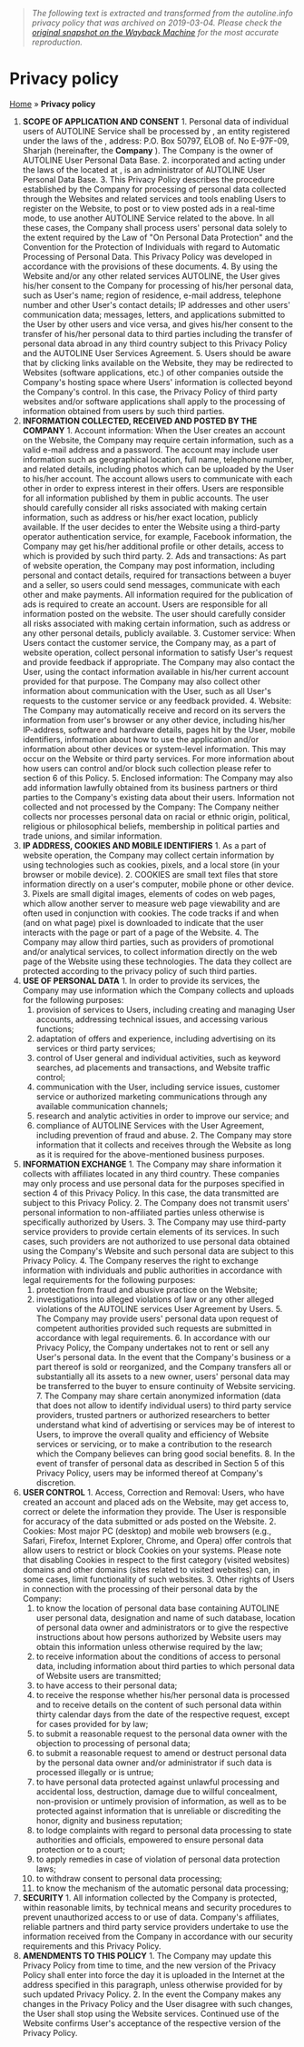 > *The following text is extracted and transformed from the autoline.info privacy policy that was archived on 2019-03-04. Please check the [original snapshot on the Wayback Machine](https://web.archive.org/web/20190304231631id_/https%3A//autoline.info/privacy-policy) for the most accurate reproduction.*

# Privacy policy

[ ](https://web.archive.org/ "Autoline Europe")

[Home](https://autoline.info/ "Home") » **Privacy policy**

  1. **SCOPE OF APPLICATION AND CONSENT**
    1. Personal data of individual users of AUTOLINE Service shall be processed by , an entity registered under the laws of the , address: P.O. Box 50797, ELOB of. No E-97F-09, Sharjah (hereinafter, the **Company** ). The Company is the owner of AUTOLINE User Personal Data Base.
    2. incorporated and acting under the laws of the located at , is an administrator of AUTOLINE User Personal Data Base.
    3. This Privacy Policy describes the procedure established by the Company for processing of personal data collected through the Websites and related services and tools enabling Users to register on the Website, to post or to view posted ads in a real-time mode, to use another AUTOLINE Service related to the above. In all these cases, the Company shall process users' personal data solely to the extent required by the Law of "On Personal Data Protection" and the Convention for the Protection of Individuals with regard to Automatic Processing of Personal Data. This Privacy Policy was developed in accordance with the provisions of these documents.
    4. By using the Website and/or any other related services AUTOLINE, the User gives his/her consent to the Company for processing of his/her personal data, such as User's name; region of residence, e-mail address, telephone number and other User's contact details; IP addresses and other users' communication data; messages, letters, and applications submitted to the User by other users and vice versa, and gives his/her consent to the transfer of his/her personal data to third parties including the transfer of personal data abroad in any third country subject to this Privacy Policy and the AUTOLINE User Services Agreement.
    5. Users should be aware that by clicking links available on the Website, they may be redirected to Websites (software applications, etc.) of other companies outside the Company's hosting space where Users' information is collected beyond the Company's control. In this case, the Privacy Policy of third party websites and/or software applications shall apply to the processing of information obtained from users by such third parties.
  2. **INFORMATION COLLECTED, RECEIVED AND POSTED BY THE COMPANY**
    1. Account information: When the User creates an account on the Website, the Company may require certain information, such as a valid e-mail address and a password. The account may include user information such as geographical location, full name, telephone number, and related details, including photos which can be uploaded by the User to his/her account. The account allows users to communicate with each other in order to express interest in their offers. Users are responsible for all information published by them in public accounts. The user should carefully consider all risks associated with making certain information, such as address or his/her exact location, publicly available. If the user decides to enter the Website using a third-party operator authentication service, for example, Facebook information, the Company may get his/her additional profile or other details, access to which is provided by such third party.
    2. Ads and transactions: As part of website operation, the Company may post information, including personal and contact details, required for transactions between a buyer and a seller, so users could send messages, communicate with each other and make payments. All information required for the publication of ads is required to create an account. Users are responsible for all information posted on the website. The user should carefully consider all risks associated with making certain information, such as address or any other personal details, publicly available.
    3. Customer service: When Users contact the customer service, the Company may, as a part of website operation, collect personal information to satisfy User's request and provide feedback if appropriate. The Company may also contact the User, using the contact information available in his/her current account provided for that purpose. The Company may also collect other information about communication with the User, such as all User's requests to the customer service or any feedback provided.
    4. Website: The Company may automatically receive and record on its servers the information from user's browser or any other device, including his/her IP-address, software and hardware details, pages hit by the User, mobile identifiers, information about how to use the application and/or information about other devices or system-level information. This may occur on the Website or third party services. For more information about how users can control and/or block such collection please refer to section 6 of this Policy.
    5. Enclosed information: The Company may also add information lawfully obtained from its business partners or third parties to the Company's existing data about their users. Information not collected and not processed by the Company: The Company neither collects nor processes personal data on racial or ethnic origin, political, religious or philosophical beliefs, membership in political parties and trade unions, and similar information.
  3. **IP ADDRESS, COOKIES AND MOBILE IDENTIFIERS**
    1. As a part of website operation, the Company may collect certain information by using technologies such as cookies, pixels, and a local store (in your browser or mobile device).
    2. COOKIES are small text files that store information directly on a user's computer, mobile phone or other device.
    3. Pixels are small digital images, elements of codes on web pages, which allow another server to measure web page viewability and are often used in conjunction with cookies. The code tracks if and when (and on what page) pixel is downloaded to indicate that the user interacts with the page or part of a page of the Website.
    4. The Company may allow third parties, such as providers of promotional and/or analytical services, to collect information directly on the web page of the Website using these technologies. The data they collect are protected according to the privacy policy of such third parties.
  4. **USE OF PERSONAL DATA**
    1. In order to provide its services, the Company may use information which the Company collects and uploads for the following purposes: 
      1. provision of services to Users, including creating and managing User accounts, addressing technical issues, and accessing various functions;
      2. adaptation of offers and experience, including advertising on its services or third party services;
      3. control of User general and individual activities, such as keyword searches, ad placements and transactions, and Website traffic control;
      4. communication with the User, including service issues, customer service or authorized marketing communications through any available communication channels;
      5. research and analytic activities in order to improve our service; and
      6. compliance of AUTOLINE Services with the User Agreement, including prevention of fraud and abuse.
    2. The Company may store information that it collects and receives through the Website as long as it is required for the above-mentioned business purposes.
  5. **INFORMATION EXCHANGE**
    1. The Company may share information it collects with affiliates located in any third country. These companies may only process and use personal data for the purposes specified in section 4 of this Privacy Policy. In this case, the data transmitted are subject to this Privacy Policy.
    2. The Company does not transmit users' personal information to non-affiliated parties unless otherwise is specifically authorized by Users.
    3. The Company may use third-party service providers to provide certain elements of its services. In such cases, such providers are not authorized to use personal data obtained using the Company's Website and such personal data are subject to this Privacy Policy.
    4. The Company reserves the right to exchange information with individuals and public authorities in accordance with legal requirements for the following purposes: 
      1. protection from fraud and abusive practice on the Website;
      2. investigations into alleged violations of law or any other alleged violations of the AUTOLINE services User Agreement by Users.
    5. The Company may provide users' personal data upon request of competent authorities provided such requests are submitted in accordance with legal requirements.
    6. In accordance with our Privacy Policy, the Company undertakes not to rent or sell any User's personal data. In the event that the Company's business or a part thereof is sold or reorganized, and the Company transfers all or substantially all its assets to a new owner, users' personal data may be transferred to the buyer to ensure continuity of Website servicing.
    7. The Company may share certain anonymized information (data that does not allow to identify individual users) to third party service providers, trusted partners or authorized researchers to better understand what kind of advertising or services may be of interest to Users, to improve the overall quality and efficiency of Website services or servicing, or to make a contribution to the research which the Company believes can bring good social benefits.
    8. In the event of transfer of personal data as described in Section 5 of this Privacy Policy, users may be informed thereof at Company's discretion.
  6. **USER CONTROL**
    1. Access, Correction and Removal: Users, who have created an account and placed ads on the Website, may get access to, correct or delete the information they provide. The User is responsible for accuracy of the data submitted or ads posted on the Website.
    2. Cookies: Most major PC (desktop) and mobile web browsers (e.g., Safari, Firefox, Internet Explorer, Chrome, and Opera) offer controls that allow users to restrict or block Cookies on your systems. Please note that disabling Cookies in respect to the first category (visited websites) domains and other domains (sites related to visited websites) can, in some cases, limit functionality of such websites.
    3. Other rights of Users in connection with the processing of their personal data by the Company: 
      1. to know the location of personal data base containing AUTOLINE user personal data, designation and name of such database, location of personal data owner and administrators or to give the respective instructions about how persons authorized by Website users may obtain this information unless otherwise required by the law;
      2. to receive information about the conditions of access to personal data, including information about third parties to which personal data of Website users are transmitted;
      3. to have access to their personal data;
      4. to receive the response whether his/her personal data is processed and to receive details on the content of such personal data within thirty calendar days from the date of the respective request, except for cases provided for by law;
      5. to submit a reasonable request to the personal data owner with the objection to processing of personal data;
      6. to submit a reasonable request to amend or destruct personal data by the personal data owner and/or administrator if such data is processed illegally or is untrue;
      7. to have personal data protected against unlawful processing and accidental loss, destruction, damage due to willful concealment, non-provision or untimely provision of information, as well as to be protected against information that is unreliable or discrediting the honor, dignity and business reputation;
      8. to lodge complaints with regard to personal data processing to state authorities and officials, empowered to ensure personal data protection or to a court;
      9. to apply remedies in case of violation of personal data protection laws;
      10. to withdraw consent to personal data processing;
      11. to know the mechanism of the automatic personal data processing;
  7. **SECURITY**
    1. All information collected by the Company is protected, within reasonable limits, by technical means and security procedures to prevent unauthorized access to or use of data. Company's affiliates, reliable partners and third party service providers undertake to use the information received from the Company in accordance with our security requirements and this Privacy Policy.
  8. **AMENDMENTS TO THIS POLICY**
    1. The Company may update this Privacy Policy from time to time, and the new version of the Privacy Policy shall enter into force the day it is uploaded in the Internet at the address specified in this paragraph, unless otherwise provided for by such updated Privacy Policy.
    2. In the event the Company makes any changes in the Privacy Policy and the User disagree with such changes, the User shall stop using the Website services. Continued use of the Website confirms User's acceptance of the respective version of the Privacy Policy.


